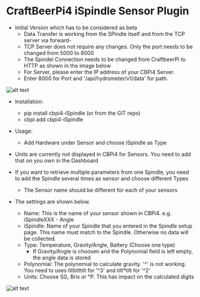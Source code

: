 # CraftBeerPi4 iSpindle Sensor Plugin

- Initial Version which has to be considered as beta
    - Data Transfer is working from the SPindle itself and from the TCP server via forward-
    - TCP Server does not require any changes. Only the port needs to be changed from 5000 to 8000
    - The Spindel Connection needs to be changed from CraftbeerPi to HTTP as shown in the image below
    - For Server, please enter the IP address of your CBPi4 Server.
    - Enter 8000 for Port and '/api/hydrometer/v1/data' for path.

![alt text](https://github.com/avollkopf/cbpi4-iSpindle/blob/main/cbpi4-iSpindle/Spindle_Connection_Settings.png?raw=true)

- Installation: 
    - pip install cbpi4-iSpindle (or from the GIT repo)
    - cbpi add cbpi4-iSpindle
- Usage:
    - Add Hardware under Sensor and choose iSpindle as Type

- Units are currently not displayed in CBPi4 for Sensors. You need to add that on you own in the Dashboard
- If you want to retrieve multiple parameters from one Spindle, you need to add the Spindle several times as sensor and choose different Types
    - The Sensor name should be different for each of your sensors
- The settings are shown below.
    - Name: This is the name of your sensor shown in CBPi4. e.g. iSpindleXXX - Angle
    - iSpindle: Name of your Spindle that you entered in the Spindle setup page. This name must match to the Spindle. Otherwise no data will be collected.
    - Type: Temperature, Gravity/Angle, Battery (Choose one type)
        - If Gravity/Angle is choosen and the Polynomial field is left empty, the angle data is stored
    - Polynomial: The polynomial to calculate gravity. '^' is not working. You need to uses tilt*tilt*tilt for '^3' and tilt*tilt for '^2'
    - Units: Choose SG, Brix or °P. This has impact on the calculated digits

![alt text](https://github.com/avollkopf/cbpi4-iSpindle/blob/main/cbpi4-iSpindle/Settings.png?raw=true)
